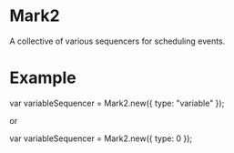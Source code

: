 # Mark2

A collective of various sequencers for scheduling events.

# Example

var variableSequencer =  Mark2.new({ type: "variable" });

or

var variableSequencer =  Mark2.new({ type: 0 });

